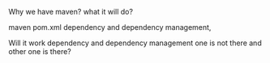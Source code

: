 Why we have maven? what it will do?

maven pom.xml dependency and dependency management,

Will it work dependency and dependency management one is not there and other one is there?
